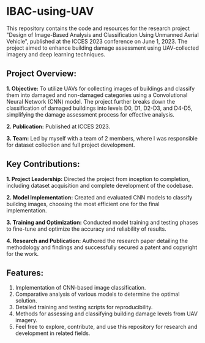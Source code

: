 # IBAC-using-UAV

This repository contains the code and resources for the research project "Design of Image-Based Analysis and Classification Using Unmanned Aerial Vehicle", published at the ICCES 2023 conference on June 1, 2023. The project aimed to enhance building damage assessment using UAV-collected imagery and deep learning techniques.

## Project Overview:
**1. Objective:** To utilize UAVs for collecting images of buildings and classify them into damaged and non-damaged categories using a Convolutional Neural Network (CNN) model. The project further breaks down the classification of damaged buildings into levels D0, D1, D2-D3, and D4-D5, simplifying the damage assessment process for effective analysis.

**2. Publication:** Published at ICCES 2023.

**3. Team:** Led by myself with a team of 2 members, where I was responsible for dataset collection and full project development.

## **Key Contributions:**

**1. Project Leadership:** Directed the project from inception to completion, including dataset acquisition and complete development of the codebase.

**2. Model Implementation:** Created and evaluated CNN models to classify building images, choosing the most efficient one for the final implementation.

**3. Training and Optimization:** Conducted model training and testing phases to fine-tune and optimize the accuracy and reliability of results.

**4. Research and Publication:** Authored the research paper detailing the methodology and findings and successfully secured a patent and copyright for the work.

## **Features:**
1. Implementation of CNN-based image classification.
2. Comparative analysis of various models to determine the optimal solution.
3. Detailed training and testing scripts for reproducibility.
4. Methods for assessing and classifying building damage levels from UAV imagery.
5. Feel free to explore, contribute, and use this repository for research and development in related fields.
